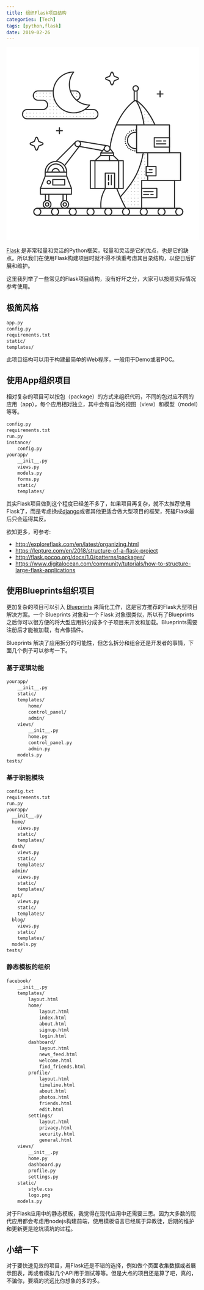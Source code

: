 ```yaml
---
title: 组织Flask项目结构
categories: [Tech]
tags: [python,flask]
date: 2019-02-26
---
```


![organizing](images/organizing.png)

[Flask](https://palletsprojects.com/p/flask/) 是非常轻量和灵活的Python框架，轻量和灵活是它的优点，也是它的缺点。所以我们在使用Flask构建项目时就不得不慎重考虑其目录结构，以便日后扩展和维护。

<!-- more -->

这里我列举了一些常见的Flask项目结构，没有好坏之分，大家可以按照实际情况参考使用。

## 极简风格

```
app.py
config.py
requirements.txt
static/
templates/
```

此项目结构可以用于构建最简单的Web程序，一般用于Demo或者POC。

## 使用App组织项目

相对复杂的项目可以按包（package）的方式来组织代码，不同的包对应不同的应用（app），每个应用相对独立，其中会有自治的视图（view）和模型（model）等等。

```
config.py
requirements.txt
run.py
instance/
    config.py
yourapp/
    __init__.py
    views.py
    models.py
    forms.py
    static/
    templates/
```

其实Flask项目做到这个程度已经差不多了，如果项目再复杂，就不太推荐使用Flask了，而是考虑换成[django](https://www.djangoproject.com/)或者其他更适合做大型项目的框架，死磕Flask最后只会适得其反。

欲知更多，可参考:

- http://exploreflask.com/en/latest/organizing.html
- https://lepture.com/en/2018/structure-of-a-flask-project
- http://flask.pocoo.org/docs/1.0/patterns/packages/
- https://www.digitalocean.com/community/tutorials/how-to-structure-large-flask-applications

## 使用Blueprints组织项目

更加复杂的项目可以引入 [Blueprints](http://docs.jinkan.org/docs/flask/blueprints.html) 来简化工作，这是官方推荐的Flask大型项目解决方案。一个 Blueprints 对象和一个 Flask 对象很类似，所以有了Blueprints 之后你可以很方便的将大型应用拆分成多个子项目来开发和加载。Blueprints需要注册后才能被加载，有点像插件。

Blueprints 解决了应用拆分的可能性，但怎么拆分和组合还是开发者的事情，下面几个例子可以参考一下。

### 基于逻辑功能

```
yourapp/
    __init__.py
    static/
    templates/
        home/
        control_panel/
        admin/
    views/
        __init__.py
        home.py
        control_panel.py
        admin.py
    models.py
tests/
```

### 基于职能模块

```
config.txt
requirements.txt
run.py
yourapp/
  __init__.py
  home/
    views.py
    static/
    templates/
  dash/
    views.py
    static/
    templates/
  admin/
    views.py
    static/
    templates/
  api/
    views.py
    static/
    templates/
  blog/
    views.py
    static/
    templates/
  models.py
tests/
```

### 静态模板的组织

```
facebook/
    __init__.py
    templates/
        layout.html
        home/
            layout.html
            index.html
            about.html
            signup.html
            login.html
        dashboard/
            layout.html
            news_feed.html
            welcome.html
            find_friends.html
        profile/
            layout.html
            timeline.html
            about.html
            photos.html
            friends.html
            edit.html
        settings/
            layout.html
            privacy.html
            security.html
            general.html
    views/
        __init__.py
        home.py
        dashboard.py
        profile.py
        settings.py
    static/
        style.css
        logo.png
    models.py
```

对于Flask应用中的静态模板，我觉得在现代应用中还需要三思。因为大多数的现代应用都会考虑用nodejs构建前端，使用模板语言已经属于异教徒，后期的维护和更新更是挖坑填坑的过程。



## 小结一下

对于要快速见效的项目，用Flask还是不错的选择，例如做个页面收集数据或者展示图表，再或者模拟几个API用于测试等等。但是大点的项目还是算了吧，真的，不骗你，要填的坑远比你想象的多的多。